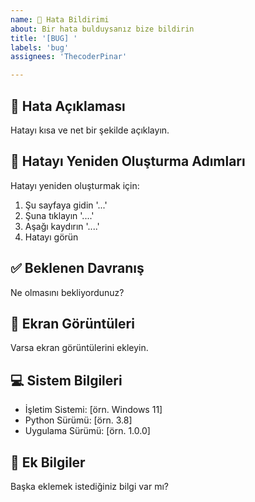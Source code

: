 ```yaml
---
name: 🐛 Hata Bildirimi
about: Bir hata bulduysanız bize bildirin
title: '[BUG] '
labels: 'bug'
assignees: 'ThecoderPinar'

---
```


## 🐛 Hata Açıklaması
Hatayı kısa ve net bir şekilde açıklayın.

## 🔄 Hatayı Yeniden Oluşturma Adımları
Hatayı yeniden oluşturmak için:
1. Şu sayfaya gidin '...'
2. Şuna tıklayın '....'
3. Aşağı kaydırın '....'
4. Hatayı görün

## ✅ Beklenen Davranış
Ne olmasını bekliyordunuz?

## 📸 Ekran Görüntüleri
Varsa ekran görüntülerini ekleyin.

## 💻 Sistem Bilgileri
- İşletim Sistemi: [örn. Windows 11]
- Python Sürümü: [örn. 3.8]
- Uygulama Sürümü: [örn. 1.0.0]

## 📝 Ek Bilgiler
Başka eklemek istediğiniz bilgi var mı?
